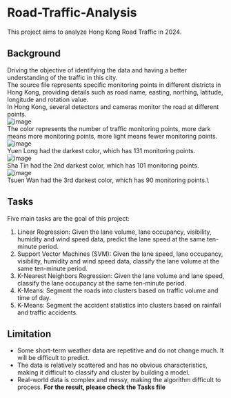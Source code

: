 # Road-Traffic-Analysis
This project aims to analyze Hong Kong Road Traffic in 2024.
## Background
Driving the objective of identifying the data and having a better understanding of the traffic in this city.\
The source file represents specific monitoring points in different districts in Hong Kong, providing details such as road name, easting, northing, latitude, longitude and rotation value.\
In Hong Kong, several detectors and cameras monitor the road at different points.\
![image](https://github.com/user-attachments/assets/6ce7dd77-f5dc-4114-978e-5790542a3190)\
The color represents the number of traffic monitoring points, more dark means more monitoring points, more light means fewer monitoring points. \
![image](https://github.com/user-attachments/assets/88bdeba5-cc90-4261-9e1e-063a27110b26)\
Yuen Long had the darkest color, which has 131 monitoring points.\
![image](https://github.com/user-attachments/assets/e60c81d1-1124-4ceb-aeb7-77cbf4e71625)\
Sha Tin had the 2nd darkest color, which has 101 monitoring points.\
![image](https://github.com/user-attachments/assets/889ab0a0-deaa-460e-9558-866c226743b3)\
Tsuen Wan had the 3rd darkest color, which has 90 monitoring points.\
## Tasks
Five main tasks are the goal of this project:
1.  Linear Regression: Given the lane volume, lane occupancy, visibility,  humidity and wind speed data, predict the lane speed at the same ten-minute period.
2.  Support Vector Machines (SVM): Given the lane speed, lane occupancy, visibility, humidity and wind speed data, classify the lane volume at the same ten-minute period.
3.  K-Nearest Neighbors Regression: Given the lane volume and lane speed, classify the lane occupancy at the same ten-minute period.
4.  K-Means: Segment the roads into clusters based on traffic volume and time of day.
5.  K-Means: Segment the accident statistics into clusters based on rainfall and traffic accidents.
## Limitation
-  Some short-term weather data are repetitive and do not change much. It will be difficult to predict.
-  The data is relatively scattered and has no obvious characteristics, making it difficult to classify and cluster by building a model.
-   Real-world data is complex and messy, making the algorithm difficult to process.
**For the result, please check the Tasks file**

